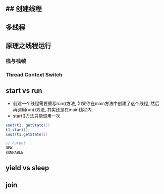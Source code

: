 ## ## 创建线程

## 多线程

## 原理之线程运行

### 栈与栈帧

### Thread Context Switch


## start vs run

- 创建一个线程需要重写run()方法, 如果你在main方法中创建了这个线程, 然后再调用run()方法, 其实还是在main线程内.
- start()方法只能调用一次

```java
sout(t1. getState())
t1.start();
sout(t1.getState())

// output
NEW
RUNNABLE
```

## yield vs sleep


## join
